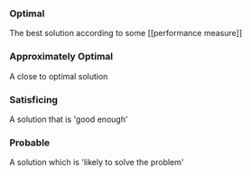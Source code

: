 ### Optimal
The best solution according to some [[performance measure]]
### Approximately Optimal
A close to optimal solution
### Satisficing
A solution that is 'good enough'
### Probable
A solution which is 'likely to solve the problem'
